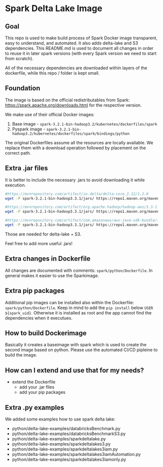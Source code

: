 # Spark Delta Lake Image

## Goal

This repo is used to make build process of Spark Docker image transparent,
easy to understand, and automated.
It also adds delta-lake and S3 dependencies.
This README.md is used to document all changes in order to reuse it in later
spark versions (with every Spark version we need to start from scratch).

All of the necessary dependencies are downloaded within layers of the
dockerfile, while this repo / folder is kept small.

## Foundation

The image is based on the official redistributables from Spark:
<https://spark.apache.org/downloads.html> for the respective version.

We make use of their official Docker images:

1. Base image - `spark-3.2.1-bin-hadoop3.2/kubernetes/dockerfiles/spark`
2. Pyspark image - `spark-3.2.1-bin-hadoop3.2/kubernetes/dockerfiles/spark/bindings/python`

The original Dockerfiles assume all the resources are locally available.
We replace them with a download operation followed by placement on the correct path.

## Extra .jar files

It is better to include the necessary .jars to avoid downloading it while execution.

```bash
#https://mvnrepository.com/artifact/io.delta/delta-core_2.12/1.2.0
wget -P spark-3.2.1-bin-hadoop3.3.1/jars/ https://repo1.maven.org/maven2/io/delta/delta-core_2.12/1.2.0/delta-core_2.12-1.2.0.jar

#https://mvnrepository.com/artifact/org.apache.hadoop/hadoop-aws/3.3.1
wget -P spark-3.2.1-bin-hadoop3.3.1/jars/ https://repo1.maven.org/maven2/org/apache/hadoop/hadoop-aws/3.3.1/hadoop-aws-3.3.1.jar

#https://mvnrepository.com/artifact/com.amazonaws/aws-java-sdk-bundle/1.11.901
wget -P spark-3.2.1-bin-hadoop3.3.1/jars/ https://repo1.maven.org/maven2/com/amazonaws/aws-java-sdk-bundle/1.11.901/aws-java-sdk-bundle-1.11.901.jar
```

Those are needed for delta-lake + S3.

Feel free to add more useful .jars!

## Extra changes in Dockerfile

All changes are documented with comments: `spark/python/Dockerfile`.
In general makes it easier to use the Sparkimage.

## Extra pip packages

Additional pip images can be installed also within the Dockerfile: `spark/python/Dockerfile`.
Keep in mind to add the `pip install` below `USER ${spark_uid}`.
Otherwise it is installed as root and the app cannot find the dependencies
when it executues.

## How to build Dockerimage

Basically it creates a baseimage with spark which is used to create the
second image based on python.
Please use the automated CI/CD pipleine to build the image.

## How can I extend and use that for my needs?

- extend the Dockerfile
  - add your .jar files
  - add your pip packages

## Extra .py examples

We added some examples how to use spark delta lake:

- python/delta-lake-examples/databricksBenchmark.py
- python/delta-lake-examples/databricksBenchmarkS3.py
- python/delta-lake-examples/sparkdeltalake.py
- python/delta-lake-examples/sparkdeltalakes3.py
- python/delta-lake-examples/sparkdeltalakes3iam.py
- python/delta-lake-examples/sparkdeltalakes3iamAutomation.py
- python/delta-lake-examples/sparkdeltalakes3iamonly.py
